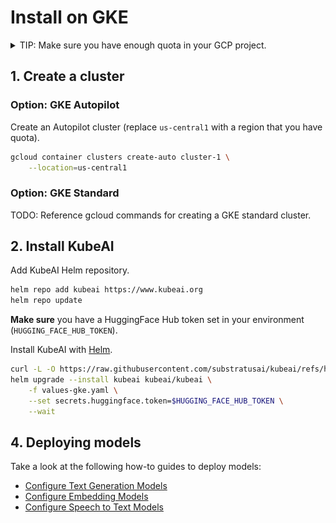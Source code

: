 # Install on GKE

<details markdown="1">
<summary>TIP: Make sure you have enough quota in your GCP project.</summary>
Open the cloud console quotas page: https://console.cloud.google.com/iam-admin/quotas. Make sure your project is selected in the top left.

You will need to verify that you have enough quota for the accelerators you want to use.
Below is table of common quotas you will have to increase depending on your needs.

| Quota                      | Location      | Min Value |
|----------------------------|---------------|-----------|
| Preemptible TPU v5 Lite Podslice chips | `<your-region>` | 8 |
| Preemptible NVIDIA L4 GPUs | `<your-region>` | 2       |
| GPUs (all regions)         | -             | 2         |
| CPUs (all regions)         | -             | 24        |

See the following screenshot examples of how these quotas appear in the console:

![Preemptible TPU v5 Lite Podslice chips](../screenshots/gcp-tpu-preemptible-v5e-quota.png)

![Regional Preemptible L4 Quota Screenshot](../screenshots/gcp-quota-preemptible-nvidia-l4-gpus-regional.png)

![Global GPUs Quota Screenshot](../screenshots/gcp-gpus-all-regions.png)

![Global CPUs Quota Screenshot](../screenshots/gcp-cpus-all-regions.png)

</details>

## 1. Create a cluster

### Option: GKE Autopilot

Create an Autopilot cluster (replace `us-central1` with a region that you have quota).

```bash
gcloud container clusters create-auto cluster-1 \
    --location=us-central1
```

### Option: GKE Standard

TODO: Reference gcloud commands for creating a GKE standard cluster.

## 2. Install KubeAI

Add KubeAI Helm repository.

```bash
helm repo add kubeai https://www.kubeai.org
helm repo update
```

**Make sure** you have a HuggingFace Hub token set in your environment (`HUGGING_FACE_HUB_TOKEN`).

Install KubeAI with [Helm](https://helm.sh/docs/intro/install/).

```bash
curl -L -O https://raw.githubusercontent.com/substratusai/kubeai/refs/heads/main/charts/kubeai/values-gke.yaml
helm upgrade --install kubeai kubeai/kubeai \
    -f values-gke.yaml \
    --set secrets.huggingface.token=$HUGGING_FACE_HUB_TOKEN \
    --wait
```

## 4. Deploying models

Take a look at the following how-to guides to deploy models:

* [Configure Text Generation Models](../how-to/configure-text-generation-models.md)
* [Configure Embedding Models](../how-to/configure-embedding-models.md)
* [Configure Speech to Text Models](../how-to/configure-speech-to-text.md)